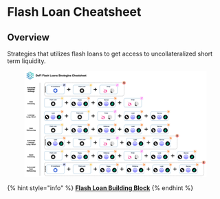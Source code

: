 # Flash Loan Cheatsheet

## Overview

Strategies that utilizes flash loans to get access to uncollateralized short term liquidity.

<figure><img src="../../.gitbook/assets/Cheatsheet - Flash Loan (2).jpg" alt=""><figcaption></figcaption></figure>

{% hint style="info" %}
[**Flash Loan Building Block**](../../factor-building-blocks/flash-loan/)
{% endhint %}
